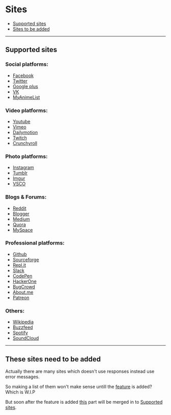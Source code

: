 # Sites

- [Supported sites](#supported)
- [Sites to be added](#need)

<hr>

## <a name=supported>Supported sites</a>

### Social platforms:

- [Facebook]( https://www.facebook.com/)
- [Twitter](https://www.twitter.com/)
- [Google plus](https://plus.google.com/)
- [VK](https://vk.com/)
- [MyAnimeList](https://myanimelist.net/)

### Video platforms:

- [Youtube](https://www.youtube.com/)
- [Vimeo](https://vimeo.com/)
- [Dailymotion]( https://www.dailymotion.com/)
- [Twitch](https://www.twitch.tv/)
- [Crunchyroll](https://www.crunchyroll.com/)

### Photo platforms:

- [Instagram](https://www.instagram.com/)
- [Tumblr](https://www.tumblr.com/)
- [Imgur](https://imgur.com/)
- [VSCO](https://vsco.co/)

### Blogs & Forums:

- [Reddit](https://www.reddit.com/)
- [Blogger](https://www.blogger.com/)
- [Medium](https://medium.com/")
- [Quora](https://www.quora.com/)
- [MySpace](https://myspace.com/)

### Professional platforms:

- [Github](https://www.github.com/)
- [Sourceforge](https://soundcloud.com/)
- [Repl.it](https://repl.it/@{})
- [Slack](https://slack.com)
- [CodePen](https://codepen.io/)
- [HackerOne](https://hackerone.com/)
- [BugCrowd](https://www.bugcrowd.com)
- [About.me](https://about.me/)
- [Patreon](https://www.patreon.com/)

### Others:

- [Wikipedia](https://www.wikipedia.org/)
- [Buzzfeed](https://buzzfeed.com/)
- [Spotify](https://open.spotify.com/)
- [SoundCloud](https://soundcloud.com)


<hr>

## <a name=need>These sites need to be added </a>

Actually there are many sites which doesn't use responses instead use error messages. 

So making a list of them won't make sense untill the [feature](https://github.com/7rillionaire/Search4/blob/master/TODO.md) is added? Which is W.I.P

But soon after the feature is added [this](#need) part will be merged in to [Supported sites](#supported).
